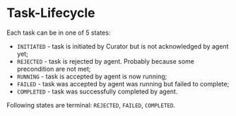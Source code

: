 # Task-Lifecycle

Each task can be in one of 5 states:

* `INITIATED` - task is initiated by Curator but is not acknowledged by agent yet;
* `REJECTED` - task is rejected by agent. Probably because some precondition are not met;
* `RUNNING` - task is accepted by agent is now running;
* `FAILED` - task was accepted by agent was running but failed to complete;
* `COMPLETED` - task was successfully completed by agent.

Following states are terminal: `REJECTED`, `FAILED`, `COMPLETED`.